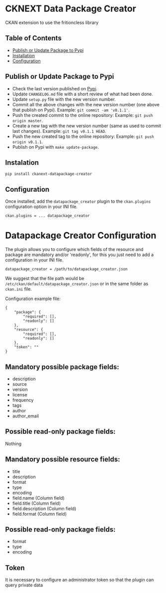 # CKNEXT Data Package Creator

CKAN extension to use the fritioncless library


## Table of Contents

  * [Publish or Update Package to Pypi](#publish-or-update-package-to-pypi)
  * [Installation](#installation)
  * [Configuration](#configuration)

## Publish or Update Package to Pypi

- Check the last version published on [Pypi](https://pypi.org/project/ckanext-datapackage-creator/).
- Update `CHANGELOG.md` file with a short review of what had been done.
- Update `setup.py` file with the new version number.
- Commit all the above changes with the new version number (one above that publish on Pypi). Example: `git commit -am 'v0.1.1'`.
- Push the created commit to the online repository: Example: `git push origin master`.
- Create a new tag with the new version number (same as used to commit last changes). Example: `git tag v0.1.1 HEAD`.
- Push the new created tag to the online repository: Example: `git push origin v0.1.1`.
- Publish on Pypi with `make update-package`.


## Instalation

```
pip install ckanext-datapackage-creator
```


## Configuration

Once installed, add the `datapackage_creator` plugin to the `ckan.plugins` configuration option in your INI file.

```
ckan.plugins = ... datapackage_creator
```

# Datapackage Creator Configuration

The plugin allows you to configure which fields of the resource and package are mandatory and/or 'readonly', for this you just need to add a configuration in your INI file.


```
datapackage_creator = /path/to/datapackage_creator.json
```

We suggest that the file path would be `/etc/ckan/default/datapackage_creator.json` or in the same folder as `ckan.ini` file.

Configuration example file:

```
{
    "package": {
        "required": [],
        "readonly": []
    },
    "resource": {
        "required": [],
        "readonly": []
    },
    "token": ""
}
```

## Mandatory possible package fields:

- description
- source
- version
- license
- frequency
- tags
- author
- author_email

## Possible read-only package fields:

Nothing

## Mandatory possible resource fields:

- title
- description
- format
- type
- encoding
- field.name (Column field)
- field.title (Column field)
- field.description (Column field)
- field.format (Column field)


## Possible read-only package fields:

- format
- type
- encoding


## Token

It is necessary to configure an administrator token so that the plugin can query private data

